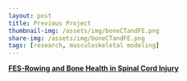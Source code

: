 ```yaml
---
layout: post
title: Previous Project
thumbnail-img: /assets/img/boneCTandFE.png
share-img: /assets/img/boneCTandFE.png
tags: [research, musculoskeletal modeling]
---
```


[**FES-Rowing and Bone Health in Spinal Cord Injury**](https://doctorfang.github.io/2022-06-15-FES/)

